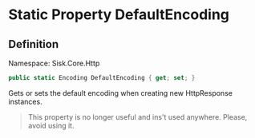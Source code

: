 # Static Property DefaultEncoding

## Definition
Namespace: Sisk.Core.Http

```csharp
public static Encoding DefaultEncoding { get; set; }
```

Gets or sets the default encoding when creating new HttpResponse instances.

> This property is no longer useful and ins't used anywhere. Please, avoid using it.
